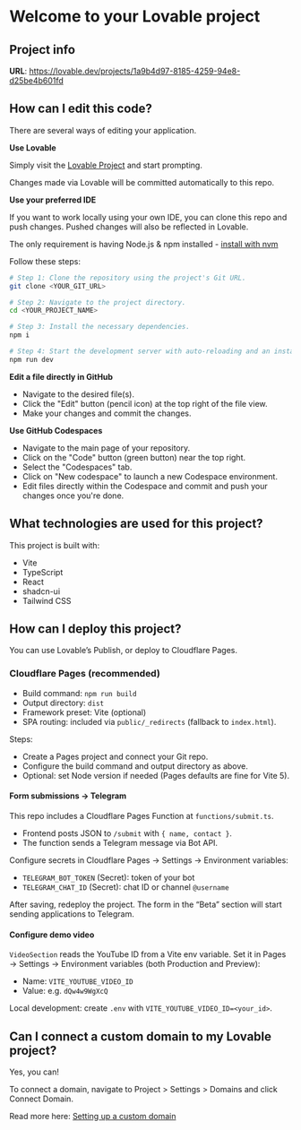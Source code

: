 # Welcome to your Lovable project

## Project info

**URL**: https://lovable.dev/projects/1a9b4d97-8185-4259-94e8-d25be4b601fd

## How can I edit this code?

There are several ways of editing your application.

**Use Lovable**

Simply visit the [Lovable Project](https://lovable.dev/projects/1a9b4d97-8185-4259-94e8-d25be4b601fd) and start prompting.

Changes made via Lovable will be committed automatically to this repo.

**Use your preferred IDE**

If you want to work locally using your own IDE, you can clone this repo and push changes. Pushed changes will also be reflected in Lovable.

The only requirement is having Node.js & npm installed - [install with nvm](https://github.com/nvm-sh/nvm#installing-and-updating)

Follow these steps:

```sh
# Step 1: Clone the repository using the project's Git URL.
git clone <YOUR_GIT_URL>

# Step 2: Navigate to the project directory.
cd <YOUR_PROJECT_NAME>

# Step 3: Install the necessary dependencies.
npm i

# Step 4: Start the development server with auto-reloading and an instant preview.
npm run dev
```

**Edit a file directly in GitHub**

- Navigate to the desired file(s).
- Click the "Edit" button (pencil icon) at the top right of the file view.
- Make your changes and commit the changes.

**Use GitHub Codespaces**

- Navigate to the main page of your repository.
- Click on the "Code" button (green button) near the top right.
- Select the "Codespaces" tab.
- Click on "New codespace" to launch a new Codespace environment.
- Edit files directly within the Codespace and commit and push your changes once you're done.

## What technologies are used for this project?

This project is built with:

- Vite
- TypeScript
- React
- shadcn-ui
- Tailwind CSS

## How can I deploy this project?

You can use Lovable’s Publish, or deploy to Cloudflare Pages.

### Cloudflare Pages (recommended)

- Build command: `npm run build`
- Output directory: `dist`
- Framework preset: Vite (optional)
- SPA routing: included via `public/_redirects` (fallback to `index.html`).

Steps:
- Create a Pages project and connect your Git repo.
- Configure the build command and output directory as above.
- Optional: set Node version if needed (Pages defaults are fine for Vite 5).

#### Form submissions → Telegram

This repo includes a Cloudflare Pages Function at `functions/submit.ts`.

- Frontend posts JSON to `/submit` with `{ name, contact }`.
- The function sends a Telegram message via Bot API.

Configure secrets in Cloudflare Pages → Settings → Environment variables:

- `TELEGRAM_BOT_TOKEN` (Secret): token of your bot
- `TELEGRAM_CHAT_ID` (Secret): chat ID or channel `@username`

After saving, redeploy the project. The form in the “Beta” section will start sending applications to Telegram.

#### Configure demo video

`VideoSection` reads the YouTube ID from a Vite env variable. Set it in Pages → Settings → Environment variables (both Production and Preview):

- Name: `VITE_YOUTUBE_VIDEO_ID`
- Value: e.g. `dQw4w9WgXcQ`

Local development: create `.env` with `VITE_YOUTUBE_VIDEO_ID=<your_id>`.

## Can I connect a custom domain to my Lovable project?

Yes, you can!

To connect a domain, navigate to Project > Settings > Domains and click Connect Domain.

Read more here: [Setting up a custom domain](https://docs.lovable.dev/tips-tricks/custom-domain#step-by-step-guide)

